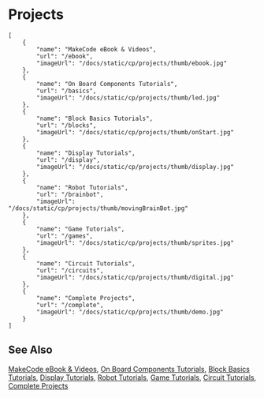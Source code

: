 # Projects

```codecard
[
    {
        "name": "MakeCode eBook & Videos",
        "url": "/ebook",
        "imageUrl": "/docs/static/cp/projects/thumb/ebook.jpg"
    },
    {
        "name": "On Board Components Tutorials",
        "url": "/basics",
        "imageUrl": "/docs/static/cp/projects/thumb/led.jpg"
    },
    {
        "name": "Block Basics Tutorials",
        "url": "/blocks",
        "imageUrl": "/docs/static/cp/projects/thumb/onStart.jpg"
    },
    {
        "name": "Display Tutorials",
        "url": "/display",
        "imageUrl": "/docs/static/cp/projects/thumb/display.jpg"
    },
    {
        "name": "Robot Tutorials",
        "url": "/brainbot",
        "imageUrl": "/docs/static/cp/projects/thumb/movingBrainBot.jpg"
    },
    {
        "name": "Game Tutorials",
        "url": "/games",
        "imageUrl": "/docs/static/cp/projects/thumb/sprites.jpg"
    },
    {
        "name": "Circuit Tutorials",
        "url": "/circuits",
        "imageUrl": "/docs/static/cp/projects/thumb/digital.jpg"
    },
    {
        "name": "Complete Projects",
        "url": "/complete",
        "imageUrl": "/docs/static/cp/projects/thumb/demo.jpg"
    }
]
```

## See Also

[MakeCode eBook & Videos](/ebook),
[On Board Components Tutorials](/basics),
[Block Basics Tutorials](/blocks),
[Display Tutorials](/display),
[Robot Tutorials](/brainbot),
[Game Tutorials](/games),
[Circuit Tutorials](/circuits),
[Complete Projects](/complete)

